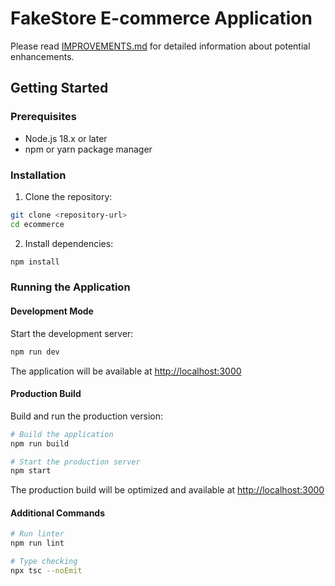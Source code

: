 # FakeStore E-commerce Application

Please read [IMPROVEMENTS.md](IMPROVEMENTS.md) for detailed information about potential enhancements.

## Getting Started

### Prerequisites

- Node.js 18.x or later
- npm or yarn package manager

### Installation

1. Clone the repository:

```bash
git clone <repository-url>
cd ecommerce
```

2. Install dependencies:

```bash
npm install
```

### Running the Application

#### Development Mode

Start the development server:

```bash
npm run dev
```

The application will be available at [http://localhost:3000](http://localhost:3000)

#### Production Build

Build and run the production version:

```bash
# Build the application
npm run build

# Start the production server
npm start
```

The production build will be optimized and available at [http://localhost:3000](http://localhost:3000)

#### Additional Commands

```bash
# Run linter
npm run lint

# Type checking
npx tsc --noEmit
```
